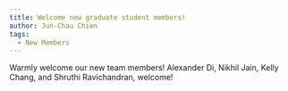 ```yaml
---
title: Welcome new graduate student members!
author: Jun-Chau Chien
tags:    
  - New Members 
---
```

Warmly welcome our new team members! Alexander Di, Nikhil Jain, Kelly Chang, and Shruthi Ravichandran, welcome!
